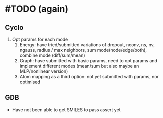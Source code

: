 # #TODO (again)

## Cyclo
1. Opt params for each mode
    1. Energy: have tried/submitted variations of dropout, nconv, ns, nv, ngauss, radius / max neighbors, sum mode(node/edge/both), combine mode (diff/sum/mean)
   2. Graph: have submitted with basic params, need to opt params and implement different modes (mean/sum but also maybe an MLP/nonlinear version)
   3. Atom mapping as a third option: not yet submitted with params, nor optimised

## GDB
- Have not been able to get SMILES to pass assert yet
